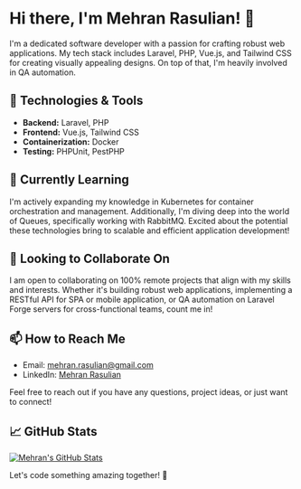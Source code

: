 # Hi there, I'm Mehran Rasulian! 👋

I'm a dedicated software developer with a passion for crafting robust web applications. My tech stack includes Laravel, PHP, Vue.js, and Tailwind CSS for creating visually appealing designs. On top of that, I'm heavily involved in QA automation.

## 🔧 Technologies & Tools

- **Backend:** Laravel, PHP
- **Frontend:** Vue.js, Tailwind CSS
- **Containerization:** Docker
- **Testing:** PHPUnit, PestPHP

## 🌱 Currently Learning

I'm actively expanding my knowledge in Kubernetes for container orchestration and management. Additionally, I'm diving deep into the world of Queues, specifically working with RabbitMQ. Excited about the potential these technologies bring to scalable and efficient application development!

## 💼 Looking to Collaborate On

I am open to collaborating on 100% remote projects that align with my skills and interests. Whether it's building robust web applications, implementing a RESTful API for SPA or mobile application, or QA automation on Laravel Forge servers for cross-functional teams, count me in!

## 📫 How to Reach Me

- Email: [mehran.rasulian@gmail.com](mailto:mehran.rasulian@gmail.com)
- LinkedIn: [Mehran Rasulian](https://www.linkedin.com/in/mehranrasulian)

Feel free to reach out if you have any questions, project ideas, or just want to connect!

## 📈 GitHub Stats

[![Mehran's GitHub Stats](https://github-readme-stats.vercel.app/api?username=mehrancodes&show_icons=true&count_private=true&hide=issues&theme=dark)](https://github.com/mehrancodes)

Let's code something amazing together! 🚀
